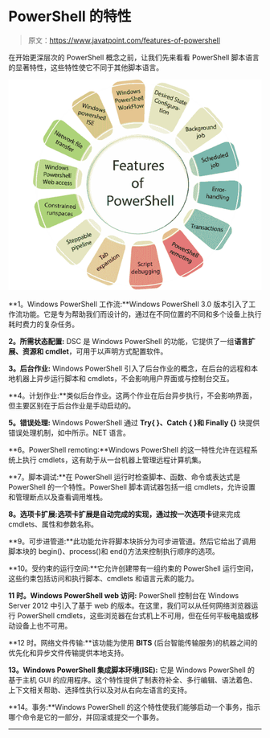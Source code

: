 # PowerShell 的特性

> 原文：<https://www.javatpoint.com/features-of-powershell>

在开始更深层次的 PowerShell 概念之前，让我们先来看看 PowerShell 脚本语言的显著特性，这些特性使它不同于其他脚本语言。

![Features of PowerShell](img/2b8c4e0f2d38df5f2582083a65d2f686.png)

**1。Windows PowerShell 工作流:**Windows PowerShell 3.0 版本引入了工作流功能。它是专为帮助我们而设计的，通过在不同位置的不同和多个设备上执行耗时费力的复杂任务。

**2。所需状态配置:** DSC 是 Windows PowerShell 的功能，它提供了一组**语言扩展、资源和 cmdlet**，可用于以声明方式配置软件。

**3。后台作业:** Windows PowerShell 引入了后台作业的概念，在后台的远程和本地机器上异步运行脚本和 cmdlets，不会影响用户界面或与控制台交互。

**4。计划作业:**类似后台作业。这两个作业在后台异步执行，不会影响界面，但主要区别在于后台作业是手动启动的。

**5。错误处理:** Windows PowerShell 通过 **Try{ }、Catch { }和 Finally {}** 块提供错误处理机制，如中所示。NET 语言。

**6。PowerShell remoting:**Windows PowerShell 的这一特性允许在远程系统上执行 cmdlets，这有助于从一台机器上管理远程计算机集。

**7。脚本调试:**在 PowerShell 运行时检查脚本、函数、命令或表达式是 PowerShell 的一个特性。PowerShell 脚本调试器包括一组 cmdlets，允许设置和管理断点以及查看调用堆栈。

**8。选项卡扩展:**选项卡扩展是自动完成的实现，通过按一次**选项卡**键来完成 cmdlets、属性和参数名称。

**9。可步进管道:**此功能允许将脚本块拆分为可步进管道。然后它给出了调用脚本块的 begin()、process()和 end()方法来控制执行顺序的选项。

**10。受约束的运行空间:**它允许创建带有一组约束的 PowerShell 运行空间，这些约束包括访问和执行脚本、cmdlets 和语言元素的能力。

**11 时。Windows PowerShell web 访问:** PowerShell 控制台在 Windows Server 2012 中引入了基于 web 的版本。在这里，我们可以从任何网络浏览器运行 PowerShell cmdlets，这些浏览器在台式机上不可用，但在任何平板电脑或移动设备上也不可用。

**12 时。网络文件传输:**该功能为使用 **BITS** (后台智能传输服务)的机器之间的优先化和异步文件传输提供本地支持。

**13。Windows PowerShell 集成脚本环境(ISE):** 它是 Windows PowerShell 的基于主机 GUI 的应用程序。这个特性提供了制表符补全、多行编辑、语法着色、上下文相关帮助、选择性执行以及对从右向左语言的支持。

**14。事务:**Windows PowerShell 的这个特性使我们能够启动一个事务，指示哪个命令是它的一部分，并回滚或提交一个事务。

* * *
